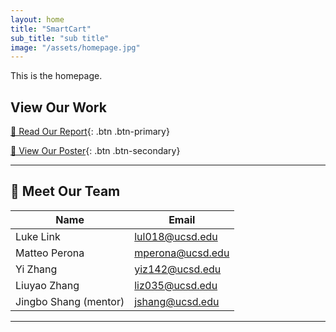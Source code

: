 ```yaml
---
layout: home
title: "SmartCart"
sub_title: "sub title"
image: "/assets/homepage.jpg"
---
```

This is the homepage.



## View Our Work

[📄 Read Our Report](){: .btn .btn-primary}

[📌 View Our Poster](){: .btn .btn-secondary}

---

## 👥 **Meet Our Team**

| Name | Email |
|------|-------|
| Luke Link | [lul018@ucsd.edu](mailto:lul018@ucsd.edu) |
| Matteo Perona | [mperona@ucsd.edu](mailto:mperona@ucsd.edu) |
| Yi Zhang | [yiz142@ucsd.edu](mailto:yiz142@ucsd.edu) |
| Liuyao Zhang | [liz035@ucsd.edu](mailto:liz035@ucsd.edu) |
| Jingbo Shang (mentor) | [jshang@ucsd.edu](mailto:jshang@ucsd.edu) |
---

